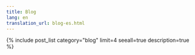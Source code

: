 ```yaml
---
title: Blog
lang: en
translation_url: blog-es.html
---
```


{% include post_list category="blog" limit=4 seeall=true description=true %}
